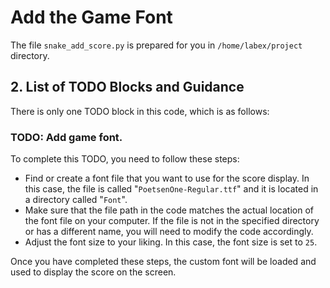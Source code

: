 # Add the Game Font

The file `snake_add_score.py` is prepared for you in `/home/labex/project` directory.

## 2. List of TODO Blocks and Guidance

There is only one TODO block in this code, which is as follows:

### TODO: Add game font.

To complete this TODO, you need to follow these steps:

* Find or create a font file that you want to use for the score display. In this case, the file is called "`PoetsenOne-Regular.ttf`" and it is located in a directory called "`Font`".
* Make sure that the file path in the code matches the actual location of the font file on your computer. If the file is not in the specified directory or has a different name, you will need to modify the code accordingly.
* Adjust the font size to your liking. In this case, the font size is set to `25`.

Once you have completed these steps, the custom font will be loaded and used to display the score on the screen.
